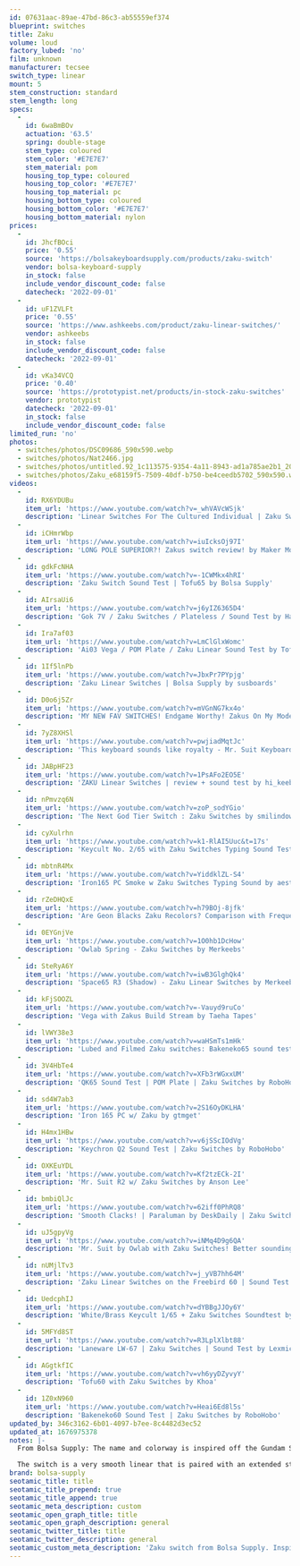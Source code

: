 ```yaml
---
id: 07631aac-89ae-47bd-86c3-ab55559ef374
blueprint: switches
title: Zaku
volume: loud
factory_lubed: 'no'
film: unknown
manufacturer: tecsee
switch_type: linear
mount: 5
stem_construction: standard
stem_length: long
specs:
  -
    id: 6waBmBOv
    actuation: '63.5'
    spring: double-stage
    stem_type: coloured
    stem_color: '#E7E7E7'
    stem_material: pom
    housing_top_type: coloured
    housing_top_color: '#E7E7E7'
    housing_top_material: pc
    housing_bottom_type: coloured
    housing_bottom_color: '#E7E7E7'
    housing_bottom_material: nylon
prices:
  -
    id: JhcfBOci
    price: '0.55'
    source: 'https://bolsakeyboardsupply.com/products/zaku-switch'
    vendor: bolsa-keyboard-supply
    in_stock: false
    include_vendor_discount_code: false
    datecheck: '2022-09-01'
  -
    id: uF1ZVLFt
    price: '0.55'
    source: 'https://www.ashkeebs.com/product/zaku-linear-switches/'
    vendor: ashkeebs
    in_stock: false
    include_vendor_discount_code: false
    datecheck: '2022-09-01'
  -
    id: vKa34VCQ
    price: '0.40'
    source: 'https://prototypist.net/products/in-stock-zaku-switches'
    vendor: prototypist
    datecheck: '2022-09-01'
    in_stock: false
    include_vendor_discount_code: false
limited_run: 'no'
photos:
  - switches/photos/DSC09686_590x590.webp
  - switches/photos/Nat2466.jpg
  - switches/photos/untitled.92_1c113575-9354-4a11-8943-ad1a785ae2b1_2048x2048.webp
  - switches/photos/Zaku_e68159f5-7509-40df-b750-be4ceedb5702_590x590.webp
videos:
  -
    id: RX6YDUBu
    item_url: 'https://www.youtube.com/watch?v=_whVAVcWSjk'
    description: 'Linear Switches For The Cultured Individual | Zaku Switch Review by Shoobs'
  -
    id: iCHmrWbp
    item_url: 'https://www.youtube.com/watch?v=iuIcksOj97I'
    description: 'LONG POLE SUPERIOR?! Zakus switch review! by Maker Mods'
  -
    id: gdkFcNHA
    item_url: 'https://www.youtube.com/watch?v=-1CWMkx4hRI'
    description: 'Zaku Switch Sound Test | Tofu65 by Bolsa Supply'
  -
    id: AIrsaUi6
    item_url: 'https://www.youtube.com/watch?v=j6yIZ6365D4'
    description: 'Gok 7V / Zaku Switches / Plateless / Sound Test by Halloween'
  -
    id: Ira7af03
    item_url: 'https://www.youtube.com/watch?v=LmClGlxWomc'
    description: 'Ai03 Vega / POM Plate / Zaku Linear Sound Test by TofuTypes'
  -
    id: 1If5lnPb
    item_url: 'https://www.youtube.com/watch?v=JbxPr7PYpjg'
    description: 'Zaku Linear Switches | Bolsa Supply by susboards'
  -
    id: D0o6j5Zr
    item_url: 'https://www.youtube.com/watch?v=mVGnNG7kx4o'
    description: 'MY NEW FAV SWITCHES! Endgame Worthy! Zakus On My Mode 65 by Durian SoftJoJo'
  -
    id: 7yZ8XHSl
    item_url: 'https://www.youtube.com/watch?v=pwjiadMqtJc'
    description: 'This keyboard sounds like royalty - Mr. Suit Keyboard - Zaku Switches - Sound Test by zandkeyboards'
  -
    id: JABpHF23
    item_url: 'https://www.youtube.com/watch?v=1PsAFo2EO5E'
    description: 'ZAKU Linear Switches | review + sound test by hi_keebs'
  -
    id: nPmvzq6N
    item_url: 'https://www.youtube.com/watch?v=zoP_sodYGio'
    description: 'The Next God Tier Switch : Zaku Switches by smilindown'
  -
    id: cyXulrhn
    item_url: 'https://www.youtube.com/watch?v=k1-RlAI5Uuc&t=17s'
    description: 'Keycult No. 2/65 with Zaku Switches Typing Sound Test by nickieboards'
  -
    id: mbtnR4Mx
    item_url: 'https://www.youtube.com/watch?v=YiddklZL-S4'
    description: 'Iron165 PC Smoke w Zaku Switches Typing Sound by aestralz'
  -
    id: rZeDHQxE
    item_url: 'https://www.youtube.com/watch?v=h79BOj-8jfk'
    description: 'Are Geon Blacks Zaku Recolors? Comparison with Frequency and Material Density Analysis by Maker Mods'
  -
    id: 0EYGnjVe
    item_url: 'https://www.youtube.com/watch?v=1O0hb1DcHow'
    description: 'Owlab Spring - Zaku Switches by Merkeebs'
  -
    id: SteRyA6Y
    item_url: 'https://www.youtube.com/watch?v=iwB3GlghQk4'
    description: 'Space65 R3 (Shadow) - Zaku Linear Switches by Merkeebs'
  -
    id: kFjSOOZL
    item_url: 'https://www.youtube.com/watch?v=-Vauyd9ruCo'
    description: 'Vega with Zakus Build Stream by Taeha Tapes'
  -
    id: lVWY38e3
    item_url: 'https://www.youtube.com/watch?v=waHSmTs1mHk'
    description: 'Lubed and Filmed Zaku switches: Bakeneko65 sound test by Slump'
  -
    id: 3V4HbTe4
    item_url: 'https://www.youtube.com/watch?v=XFb3rWGxxUM'
    description: 'QK65 Sound Test | POM Plate | Zaku Switches by RoboHobo'
  -
    id: sd4W7ab3
    item_url: 'https://www.youtube.com/watch?v=2S16OyDKLHA'
    description: 'Iron 165 PC w/ Zaku by gtmget'
  -
    id: H4mx1HBw
    item_url: 'https://www.youtube.com/watch?v=v6jSScIOdVg'
    description: 'Keychron Q2 Sound Test | Zaku Switches by RoboHobo'
  -
    id: OXKEuYDL
    item_url: 'https://www.youtube.com/watch?v=Kf2tzECk-2I'
    description: 'Mr. Suit R2 w/ Zaku Switches by Anson Lee'
  -
    id: bmbiQlJc
    item_url: 'https://www.youtube.com/watch?v=62iff0PhRQ8'
    description: 'Smooth Clacks! | Paraluman by DeskDaily | Zaku Switches | XMI Purple Hangul | POM Half-Plate by Gelo Camacho'
  -
    id: uJ5gpyVg
    item_url: 'https://www.youtube.com/watch?v=iNMq4D9g6QA'
    description: 'Mr. Suit by Owlab with Zaku Switches! Better sounding than Jelly Epoch? by answer wrong'
  -
    id: nUMjlTv3
    item_url: 'https://www.youtube.com/watch?v=j_yVB7hh64M'
    description: 'Zaku Linear Switches on the Freebird 60 | Sound Test and Quick Thoughts by ThockyDocKey'
  -
    id: UedcphIJ
    item_url: 'https://www.youtube.com/watch?v=dYBBgJJOy6Y'
    description: 'White/Brass Keycult 1/65 + Zaku Switches Soundtest by PrinceNavy'
  -
    id: 5MFYd8ST
    item_url: 'https://www.youtube.com/watch?v=R3LplXlbt88'
    description: 'Laneware LW-67 | Zaku Switches | Sound Test by Lexmic'
  -
    id: AGgtkfIC
    item_url: 'https://www.youtube.com/watch?v=vh6yyDZyvyY'
    description: 'Tofu60 with Zaku Switches by Khoa'
  -
    id: 1Z0xN960
    item_url: 'https://www.youtube.com/watch?v=Heai6Ed8l5s'
    description: 'Bakeneko60 Sound Test | Zaku Switches by RoboHobo'
updated_by: 346c3162-6b01-4097-b7ee-8c4482d3ec52
updated_at: 1676975378
notes: |-
  From Bolsa Supply: The name and colorway is inspired off the Gundam Suit MS-06R-1A Zaku II piloted by Shin Matsunaga which is one of our favorite Gunpla models. 

  The switch is a very smooth linear that is paired with an extended stem pole and a 63.5g double spring - providing a clacky bottom out and a snappy return experience.
brand: bolsa-supply
seotamic_title: title
seotamic_title_prepend: true
seotamic_title_append: true
seotamic_meta_description: custom
seotamic_open_graph_title: title
seotamic_open_graph_description: general
seotamic_twitter_title: title
seotamic_twitter_description: general
seotamic_custom_meta_description: 'Zaku switch from Bolsa Supply. Inspired by Gundam Suit MS-06R-1A Zaku II piloted by Shin Matsunaga. Very smooth linear with an extended stem pole, 63.5g double spring. Clacky bottom out, snappy return'
---
```

